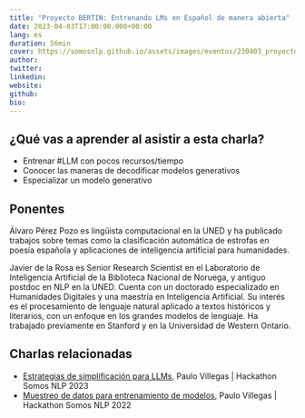 ```yaml
---
title: "Proyecto BERTIN: Entrenando LMs en Español de manera abierta"
date: 2023-04-03T17:00:00.000+00:00
lang: es
duration: 56min
cover: https://somosnlp.github.io/assets/images/eventos/230403_proyecto_bertin.jpg
author: 
twitter: 
linkedin:
website: 
github: 
bio:
---
```


<EventSummary
    description="En esta charla presentaremos el origen de BERTIN y los nuevos modelos generativos liberados como parte de la iniciativa, que tiene como objetivo entrenar modelos de lenguaje en español de forma abierta, lo que significa que los datos y el código utilizados en el proceso de entrenamiento son accesibles para cualquier persona interesada en ellos."
    poster="https://somosnlp.github.io/assets/images/eventos/230403_proyecto_bertin.jpg"
    video="https://www.youtube.com/embed/tVBM5G_RUO8"
    name=""
    website=""
    twitter=""
    linkedin=""
    github=""
    bio=""
/>

## ¿Qué vas a aprender al asistir a esta charla?

- Entrenar #LLM con pocos recursos/tiempo
- Conocer las maneras de decodificar modelos generativos
- Especializar un modelo generativo

## Ponentes

Álvaro Pérez Pozo es lingüista computacional en la UNED y ha publicado trabajos sobre temas como la clasificación automática de estrofas en poesía española y aplicaciones de inteligencia artificial para humanidades.

Javier de la Rosa es Senior Research Scientist en el Laboratorio de Inteligencia Artificial de la Biblioteca Nacional de Noruega, y antiguo postdoc en NLP en la UNED. Cuenta con un doctorado especializado en Humanidades Digitales y una maestría en Inteligencia Artificial. Su interés es el procesamiento de lenguaje natural aplicado a textos históricos y literarios, con un enfoque en los grandes modelos de lenguaje. Ha trabajado previamente en Stanford y en la Universidad de Western Ontario.

## Charlas relacionadas

- [Estrategias de simplificación para LLMs](https://somosnlp.org/hackathon-2023/estrategias-de-simplificacion-para-llms), Paulo Villegas | Hackathon Somos NLP 2023
- [Muestreo de datos para entrenamiento de modelos](https://somosnlp.org/hackathon-2022/muestreo-de-datos-para-entrenamiento-de-modelos-nlp), Paulo Villegas | Hackathon Somos NLP 2022
